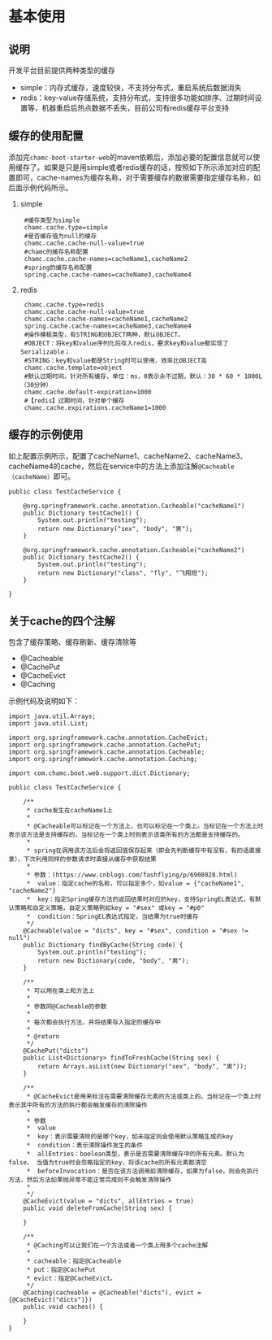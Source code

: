 # 基本使用

## 说明

开发平台目前提供两种类型的缓存

- simple：内存式缓存，速度较快，不支持分布式，重启系统后数据消失
- redis：key-value存储系统，支持分布式，支持很多功能如排序、过期时间设置等，机器重启后热点数据不丢失，目前公司有redis缓存平台支持

## 缓存的使用配置

添加完`chamc-boot-starter-web`的maven依赖后，添加必要的配置信息就可以使用缓存了。如果是只是用simple或者redis缓存的话，按照如下所示添加对应的配置即可，cache-names为缓存名称，对于需要缓存的数据需要指定缓存名称，如后面示例代码所示。

1. simple

        #缓存类型为simple
        chamc.cache.type=simple
        #是否缓存值为null的缓存
        chamc.cache.cache-null-value=true
        #chamc的缓存名称配置
        chamc.cache.cache-names=cacheName1,cacheName2
        #spring的缓存名称配置
        spring.cache.cache-names=cacheName3,cacheName4

2. redis

        chamc.cache.type=redis
        chamc.cache.cache-null-value=true
        chamc.cache.cache-names=cacheName1,cacheName2
        spring.cache.cache-names=cacheName3,cacheName4
        #操作模板类型，有STRING和OBJECT两种，默认OBJECT。
        #OBJECT：将key和value序列化后存入redis，要求key和value都实现了Serializable；
        #STRING：key和value都是String时可以使用，效率比OBJECT高
        chamc.cache.template=object
        #默认过期时间，针对所有缓存，单位：ms，0表示永不过期，默认：30 * 60 * 1000L（30分钟）
        chamc.cache.default-expiration=1000
        #【redis】过期时间，针对单个缓存
        chamc.cache.expirations.cacheName1=1000

## 缓存的示例使用

如上配置示例所示，配置了cacheName1、cacheName2、cacheName3、cacheName4的cache，然后在service中的方法上添加注解`@Cacheable（cacheName）`即可。

    public class TestCacheService {
    
    	@org.springframework.cache.annotation.Cacheable("cacheName1")
    	public Dictionary testCache1() {
    		System.out.println("testing");
    		return new Dictionary("sex", "body", "男");
    	}
    	
    	@org.springframework.cache.annotation.Cacheable("cacheName2")
    	public Dictionary testCache2() {
    		System.out.println("testing");
    		return new Dictionary("class", "fly", "飞翔班");
    	}
    	
    }

## 关于cache的四个注解

包含了缓存策略、缓存刷新、缓存清除等

- @Cacheable
- @CachePut
- @CacheEvict
- @Caching

示例代码及说明如下：

    import java.util.Arrays;
    import java.util.List;
    
    import org.springframework.cache.annotation.CacheEvict;
    import org.springframework.cache.annotation.CachePut;
    import org.springframework.cache.annotation.Cacheable;
    import org.springframework.cache.annotation.Caching;
    
    import com.chamc.boot.web.support.dict.Dictionary;
    
    public class TestCacheService {
    
    	/**
    	 * cache发生在cacheName1上
    	 * 
    	 * @Cacheable可以标记在一个方法上，也可以标记在一个类上。当标记在一个方法上时表示该方法是支持缓存的，当标记在一个类上时则表示该类所有的方法都是支持缓存的。
    	 * 
    	 * spring在调用该方法后会将返回值保存起来（即会先判断缓存中有没有，有的话直接拿），下次利用同样的参数请求时直接从缓存中获取结果
    	 * 
    	 * 参数：(https://www.cnblogs.com/fashflying/p/6908028.html)
    	 * 	value：指定cache的名称，可以指定多个，如value = {"cacheName1", "cacheName2"}
    	 * 	key：指定Spring缓存方法的返回结果时对应的key，支持SpringEL表达式，有默认策略和自定义策略，自定义策略例如key = "#sex" 或key = "#p0"
    	 * 	condition：SpringEL表达式指定，当结果为true时缓存
    	 */
    	@Cacheable(value = "dicts", key = "#sex", condition = "#sex != null")
    	public Dictionary findByCache(String code) {
    		System.out.println("testing");
    		return new Dictionary(code, "body", "男");
    	}
    	
    	/**
    	 * 可以用在类上和方法上
    	 * 
    	 * 参数同@Cacheable的参数
    	 * 
    	 * 每次都会执行方法，并将结果存入指定的缓存中
    	 * 
    	 * @return
    	 */
    	@CachePut("dicts")
    	public List<Dictionary> findToFreshCache(String sex) {
    		return Arrays.asList(new Dictionary("sex", "body", "男"));
    	}
    	
    	/**
    	 * @CacheEvict是用来标注在需要清除缓存元素的方法或类上的。当标记在一个类上时表示其中所有的方法的执行都会触发缓存的清除操作
    	 * 
    	 * 参数
    	 * 	value
    	 * 	key：表示需要清除的是哪个key，如未指定则会使用默认策略生成的key
    	 * 	condition：表示清除操作发生的条件
    	 * 	allEntries：boolean类型，表示是否需要清除缓存中的所有元素。默认为false， 当值为true时会忽略指定的key，将该cache的所有元素都清空
    	 * 	beforeInvocation：是否在该方法调用前清除缓存，如果为false，则会先执行方法，然后方法如果抛异常不能正常完成则不会触发清除操作
    	 * 	
    	 */
    	@CacheEvict(value = "dicts", allEntries = true)
    	public void deleteFromCache(String sex) {
    		
    	}
    	
    	/**
    	 * @Caching可以让我们在一个方法或者一个类上用多个cache注解
    	 * 
    	 * cacheable：指定@Cacheable
    	 * put：指定@CachePut
    	 * evict：指定@CacheEvict。
    	 */
    	@Caching(cacheable = @Cacheable("dicts"), evict = {@CacheEvict("dicts")})
    	public void caches() {
    		
    	}
    }